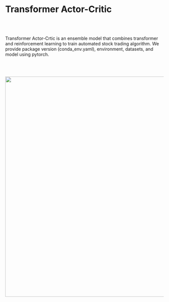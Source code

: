 # Transformer Actor-Critic

<br/> <br/> 

Transformer Actor-Crtic is an ensemble model that combines transformer and reinforcement learning to train automated stock trading algorithm.
We provide package version (conda_env.yaml), environment, datasets, and model using pytorch. 

<br/> <br/> 

<img src="https://user-images.githubusercontent.com/104193216/169387325-79467f65-8d45-49d2-909b-942bf8adcb86.png" width="700">
